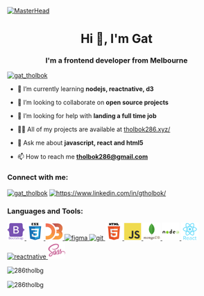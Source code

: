 [![MasterHead](https://media3.giphy.com/headers/dhunten/0DvIY8fAjBSg.gif)](https://www.tholbok286.xyz/)
<h1 align="center">Hi 👋, I'm Gat</h1>
<h3 align="center">I'm a frontend developer from Melbourne</h3>
<!-- <img align="right" alt="coding" width="400" src="https://media.tenor.com/d7_52xh_2dQAAAAC/dog-work.gif"> -->

<p align="left"> <a href="https://twitter.com/gat_tholbok" target="blank"><img src="https://img.shields.io/twitter/follow/gat_tholbok?logo=twitter&style=for-the-badge" alt="gat_tholbok" /></a> </p>

- 🌱 I’m currently learning **nodejs, reactnative, d3**

- 👯 I’m looking to collaborate on **open source projects**

- 🤝 I’m looking for help with **landing a full time job**

- 👨‍💻 All of my projects are available at [tholbok286.xyz/](tholbok286.xyz/)

- 💬 Ask me about **javascript, react and html5**

- 📫 How to reach me **tholbok286@gmail.com**

<h3 align="left">Connect with me:</h3>
<p align="left">
<a href="https://twitter.com/gat_tholbok" target="blank"><img align="center" src="https://raw.githubusercontent.com/rahuldkjain/github-profile-readme-generator/master/src/images/icons/Social/twitter.svg" alt="gat_tholbok" height="30" width="40" /></a>
<a href="https://linkedin.com/in/https://www.linkedin.com/in/gtholbok/" target="blank"><img align="center" src="https://raw.githubusercontent.com/rahuldkjain/github-profile-readme-generator/master/src/images/icons/Social/linked-in-alt.svg" alt="https://www.linkedin.com/in/gtholbok/" height="30" width="40" /></a>
</p>

<h3 align="left">Languages and Tools:</h3>
<p align="left"> <a href="https://getbootstrap.com" target="_blank" rel="noreferrer"> <img src="https://raw.githubusercontent.com/devicons/devicon/master/icons/bootstrap/bootstrap-plain-wordmark.svg" alt="bootstrap" width="40" height="40"/> </a> <a href="https://www.w3schools.com/css/" target="_blank" rel="noreferrer"> <img src="https://raw.githubusercontent.com/devicons/devicon/master/icons/css3/css3-original-wordmark.svg" alt="css3" width="40" height="40"/> </a> <a href="https://d3js.org/" target="_blank" rel="noreferrer"> <img src="https://raw.githubusercontent.com/devicons/devicon/master/icons/d3js/d3js-original.svg" alt="d3js" width="40" height="40"/> </a> <a href="https://www.figma.com/" target="_blank" rel="noreferrer"> <img src="https://www.vectorlogo.zone/logos/figma/figma-icon.svg" alt="figma" width="40" height="40"/> </a> <a href="https://git-scm.com/" target="_blank" rel="noreferrer"> <img src="https://www.vectorlogo.zone/logos/git-scm/git-scm-icon.svg" alt="git" width="40" height="40"/> </a> <a href="https://www.w3.org/html/" target="_blank" rel="noreferrer"> <img src="https://raw.githubusercontent.com/devicons/devicon/master/icons/html5/html5-original-wordmark.svg" alt="html5" width="40" height="40"/> </a> <a href="https://developer.mozilla.org/en-US/docs/Web/JavaScript" target="_blank" rel="noreferrer"> <img src="https://raw.githubusercontent.com/devicons/devicon/master/icons/javascript/javascript-original.svg" alt="javascript" width="40" height="40"/> </a> <a href="https://www.mongodb.com/" target="_blank" rel="noreferrer"> <img src="https://raw.githubusercontent.com/devicons/devicon/master/icons/mongodb/mongodb-original-wordmark.svg" alt="mongodb" width="40" height="40"/> </a> <a href="https://nodejs.org" target="_blank" rel="noreferrer"> <img src="https://raw.githubusercontent.com/devicons/devicon/master/icons/nodejs/nodejs-original-wordmark.svg" alt="nodejs" width="40" height="40"/> </a> <a href="https://reactjs.org/" target="_blank" rel="noreferrer"> <img src="https://raw.githubusercontent.com/devicons/devicon/master/icons/react/react-original-wordmark.svg" alt="react" width="40" height="40"/> </a> <a href="https://reactnative.dev/" target="_blank" rel="noreferrer"> <img src="https://reactnative.dev/img/header_logo.svg" alt="reactnative" width="40" height="40"/> </a> <a href="https://sass-lang.com" target="_blank" rel="noreferrer"> <img src="https://raw.githubusercontent.com/devicons/devicon/master/icons/sass/sass-original.svg" alt="sass" width="40" height="40"/> </a> </p>

<p><img align="center" src="https://github-readme-stats.vercel.app/api/top-langs?username=286tholbg&show_icons=true&locale=en&layout=compact" alt="286tholbg" /></p>

<p><img align="center" src="https://github-readme-streak-stats.herokuapp.com/?user=286tholbg&" alt="286tholbg" /></p>

